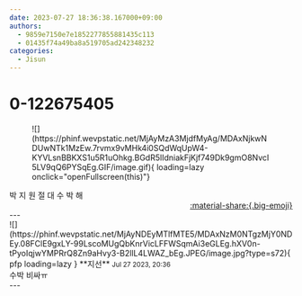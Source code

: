 ```yaml
---
date: 2023-07-27 18:36:38.167000+09:00
authors:
  - 9859e7150e7e1852277855881435c113
  - 01435f74a49ba8a519705ad242348232
categories:
  - Jisun
---
```


# 0-122675405

<div class="post-container" markdown="1">
<div class="content-container md-sidebar__scrollwrap" markdown="1">


<figure markdown="1">
![](https://phinf.wevpstatic.net/MjAyMzA3MjdfMyAg/MDAxNjkwNDUwNTk1MzEw.7rvmx9vMHk4i0SQdWqUpW4-KYVLsnBBKXS1u5R1uOhkg.BGdR5lIdniakFjKjf749Dk9gmO8NvcI5LV9qQ6PYSqEg.GIF/image.gif){ loading=lazy onclick="openFullscreen(this)"}
</figure>
박 지 원 절 대 수 박 해

</div>
</div>

<div style="text-align: right;" markdown="1">
<a href="https://weverse.io/fromis9/fanpost/0-122675405" style="text-align: right;">:material-share:{.big-emoji}</a>
</div>
---

<div class="comments-container md-sidebar__scrollwrap" markdown="1">
<div class="comment" markdown="1">
<div class='id-container' markdown="1">
![](https://phinf.wevpstatic.net/MjAyNDEyMTlfMTE5/MDAxNzM0NTgzMjY0NDEy.08FClE9gxLY-99LscoMUgQbKnrVicLFFWSqmAi3eGLEg.hXV0n-tPyoIqjwYMPRrQ8Zn9aHvy3-B2llL4LWAZ_bEg.JPEG/image.jpg?type=s72){ pfp loading=lazy }
**<span class="artist">지선</span>** <small>Jul 27 2023, 20:36</small><br>
</div>
<div class='comment-body' markdown="1">
수박 비싸ㅠ
</div>
</div>
</div>
---
